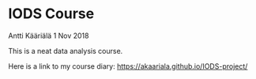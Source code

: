 IODS Course
================
Antti Kääriälä
1 Nov 2018

This is a neat data analysis course.

Here is a link to my course diary: <https://akaariala.github.io/IODS-project/>
